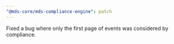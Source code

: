 ```yaml
---
"@mds-core/mds-compliance-engine": patch
---
```


Fixed a bug where only the first page of events was considered by compliance.
